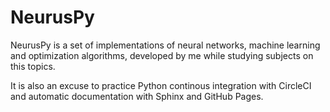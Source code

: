 # NeurusPy

NeurusPy is a set of implementations of neural networks, machine learning and optimization algorithms, developed by me while studying subjects on this topics.

It is also an excuse to practice Python continous integration with CircleCI and automatic documentation with Sphinx and GitHub Pages.

